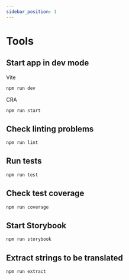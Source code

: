 ```yaml
---
sidebar_position: 1
---
```


# Tools

## Start app in dev mode

Vite

```bash
npm run dev
```

CRA

```bash
npm run start
```

## Check linting problems

```bash
npm run lint
```

## Run tests

```bash
npm run test
```

## Check test coverage

```bash
npm run coverage
```

## Start Storybook

```bash
npm run storybook
```

## Extract strings to be translated

```bash
npm run extract
```
